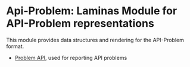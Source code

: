 Api-Problem: Laminas Module for API-Problem representations
=======================================================

This module provides data structures and rendering for the API-Problem format.

- [Problem API](http://tools.ietf.org/html/draft-nottingham-http-problem-05),
  used for reporting API problems
